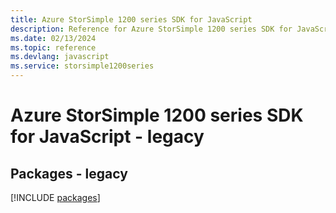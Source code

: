 ```yaml
---
title: Azure StorSimple 1200 series SDK for JavaScript
description: Reference for Azure StorSimple 1200 series SDK for JavaScript
ms.date: 02/13/2024
ms.topic: reference
ms.devlang: javascript
ms.service: storsimple1200series
---
```

# Azure StorSimple 1200 series SDK for JavaScript - legacy
## Packages - legacy
[!INCLUDE [packages](storsimple-1200-series-index.md)]